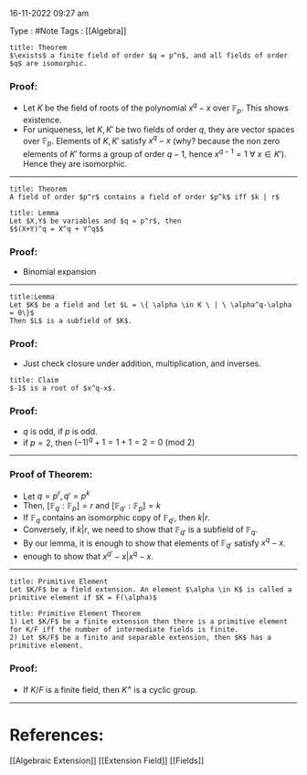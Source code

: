 16-11-2022 09:27 am

Type : #Note
Tags : [[Algebra]]

```ad-note
title: Theorem
$\exists$ a finite field of order $q = p^n$, and all fields of order $q$ are isomorphic. 
```
### Proof:
- Let $K$ be the field of roots of the polynomial $x^q-x$ over $\mathbb{F}_p$. This shows existence.
- For uniqueness, let $K,K'$ be two fields of order $q$, they are vector spaces over $\mathbb{F}_p$. Elements of $K,K'$ satisfy $x^q-x$ (why? because the non zero elements of $K'$ forms a group of order $q-1$, hence $x^{q-1}=1 \ \forall \ x \in K'$). Hence they are isomorphic.

---
```ad-note
title: Theorem
A field of order $p^r$ contains a field of order $p^k$ iff $k | r$
```

```ad-note
title: Lemma
Let $X,Y$ be variables and $q = p^r$, then 
$$(X+Y)^q = X^q + Y^q$$
```
### Proof:
- Binomial expansion

---
```ad-note
title:Lemma 
Let $K$ be a field and let $L = \{ \alpha \in K \ | \ \alpha^q-\alpha = 0\}$
Then $L$ is a subfield of $K$.
```
### Proof:
- Just check closure under addition, multiplication, and inverses.

```ad-note
title: Claim
$-1$ is a root of $x^q-x$.
```
### Proof:
- $q$ is odd, if $p$ is odd.
- if $p = 2$, then $(-1)^q+1 = 1 + 1 = 2 = 0 \ ( \text{mod} \ 2)$
--- 
### Proof of Theorem:
- Let $q = p^r, q' = p^k$
- Then, $[\mathbb{F}_q : \mathbb{F}_p] = r$ and $[\mathbb{F}_{q'} : \mathbb{F}_p] = k$
- If $\mathbb{F}_q$ contains an isomorphic copy of $\mathbb{F}_{q'}$, then $k | r$.
- Conversely, if $k | r$, we need to show that $\mathbb{F}_{q'}$ is a subfield of $\mathbb{F}_q$.
- By our lemma, it is enough to show that elements of $\mathbb{F}_{q'}$ satisfy $x^q-x$.
- enough to show that $x^{q'}-x | x^q-x$.


---

```ad-note
title: Primitive Element
Let $K/F$ be a field extension. An element $\alpha \in K$ is called a primitive element if $K = F(\alpha)$
```

```ad-note
title: Primitive Element Theorem
1) Let $K/F$ be a finite extension then there is a primitive element for K/F iff the number of intermediate fields is finite.
2) Let $K/F$ be a finite and separable extension, then $K$ has a primitive element.
```

### Proof:
- If $K/F$ is a finite field, then $K^{\times}$ is a cyclic group.


---
# References:
[[Algebraic Extension]]
[[Extension Field]]
[[Fields]]